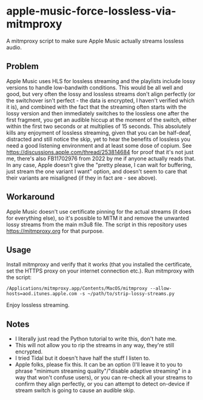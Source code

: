# apple-music-force-lossless-via-mitmproxy

A mitmproxy script to make sure Apple Music actually streams lossless audio.

## Problem

Apple Music uses HLS for lossless streaming and the playlists include lossy versions to handle low-bandwith conditions. This would be all well and good, but very often the lossy and lossless streams don't align perfectly (or the switchover isn't perfect - the data is encrypted, I haven't verified which it is), and combined with the fact that the streaming often starts with the lossy version and then immediately switches to the lossless one after the first fragment, you get an audible hiccup at the moment of the switch, either within the first two seconds or at multiplies of 15 seconds. This absolutely kills any enjoyment of lossless streaming, given that you can be half-deaf, distracted and still notice the skip, yet to hear the benefits of lossless you need a good listening environment and at least some dose of copium. See https://discussions.apple.com/thread/253814684 for proof that it's not just me, there's also FB11702976 from 2022 by me if anyone actually reads that. In any case, Apple doesn't give the "pretty please, I can wait for buffering, just stream the one variant I want" option, and doesn't seem to care that their variants are misaligned (if they in fact are - see above).

## Workaround

Apple Music doesn't use certificate pinning for the actual streams (it does for everything else), so it's possible to MITM it and remove the unwanted lossy streams from the main m3u8 file. The script in this repository uses https://mitmproxy.org for that purpose. 

## Usage

Install mitmproxy and verify that it works (that you installed the certificate, set the HTTPS proxy on your internet connection etc.).
Run mitmproxy with the script:
```
/Applications/mitmproxy.app/Contents/MacOS/mitmproxy --allow-hosts=aod.itunes.apple.com -s ~/path/to/strip-lossy-streams.py
```
Enjoy lossless streaming.

## Notes

- I literally just read the Python tutorial to write this, don't hate me.
- This will not allow you to rip the streams in any way, they're still encrypted.
- I tried Tidal but it doesn't have half the stuff I listen to.
- Apple folks, please fix this. It can be an option (I'll leave it to you to phrase "minimum streaming quality"/"disable adaptive streaming" in a way that won't confuse users), or you can re-check all your streams to confirm they align perfectly, or you can attempt to detect on-device if stream switch is going to cause an audible skip.
